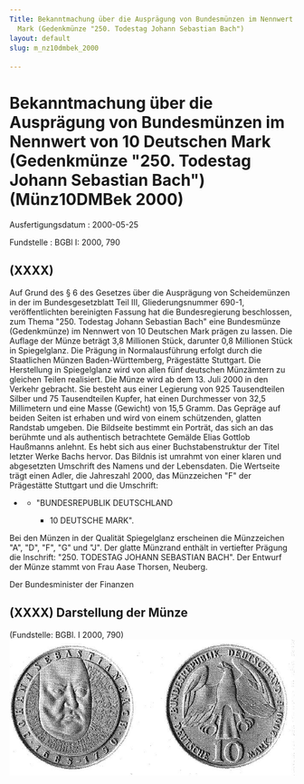 ```yaml
---
Title: Bekanntmachung über die Ausprägung von Bundesmünzen im Nennwert von 10 Deutschen
  Mark (Gedenkmünze "250. Todestag Johann Sebastian Bach")
layout: default
slug: m_nz10dmbek_2000

---
```


# Bekanntmachung über die Ausprägung von Bundesmünzen im Nennwert von 10 Deutschen Mark (Gedenkmünze "250. Todestag Johann Sebastian Bach") (Münz10DMBek 2000)

Ausfertigungsdatum
:   2000-05-25

Fundstelle
:   BGBl I: 2000, 790



## (XXXX)

Auf Grund des § 6 des Gesetzes über die Ausprägung von Scheidemünzen
in der im Bundesgesetzblatt Teil III, Gliederungsnummer 690-1,
veröffentlichten bereinigten Fassung hat die Bundesregierung
beschlossen, zum Thema "250. Todestag Johann Sebastian Bach" eine
Bundesmünze (Gedenkmünze) im Nennwert von 10 Deutschen Mark prägen zu
lassen.
Die Auflage der Münze beträgt 3,8 Millionen Stück, darunter 0,8
Millionen Stück in Spiegelglanz. Die Prägung in Normalausführung
erfolgt durch die Staatlichen Münzen Baden-Württemberg, Prägestätte
Stuttgart. Die Herstellung in Spiegelglanz wird von allen fünf
deutschen Münzämtern zu gleichen Teilen realisiert. Die Münze wird ab
dem 13. Juli 2000 in den Verkehr gebracht. Sie besteht aus einer
Legierung von 925 Tausendteilen Silber und 75 Tausendteilen Kupfer,
hat einen Durchmesser von 32,5 Millimetern und eine Masse (Gewicht)
von 15,5 Gramm. Das Gepräge auf beiden Seiten ist erhaben und wird von
einem schützenden, glatten Randstab umgeben.
Die Bildseite bestimmt ein Porträt, das sich an das berühmte und als
authentisch betrachtete Gemälde Elias Gottlob Haußmanns anlehnt. Es
hebt sich aus einer Buchstabenstruktur der Titel letzter Werke Bachs
hervor. Das Bildnis ist umrahmt von einer klaren und abgesetzten
Umschrift des Namens und der Lebensdaten.
Die Wertseite trägt einen Adler, die Jahreszahl 2000, das Münzzeichen
"F" der Prägestätte Stuttgart und die Umschrift:

*
    *   "BUNDESREPUBLIK DEUTSCHLAND

        *   10 DEUTSCHE MARK".









Bei den Münzen in der Qualität Spiegelglanz erscheinen die Münzzeichen
"A", "D", "F", "G" und "J".
Der glatte Münzrand enthält in vertiefter Prägung die Inschrift:
"250. TODESTAG JOHANN SEBASTIAN BACH".
Der Entwurf der Münze stammt von Frau Aase Thorsen, Neuberg.

Der Bundesminister der Finanzen


## (XXXX) Darstellung der Münze

(Fundstelle: BGBl. I 2000, 790)
![bgbl1_2000_j0790_0010.jpg](bgbl1_2000_j0790_0010.jpg)
